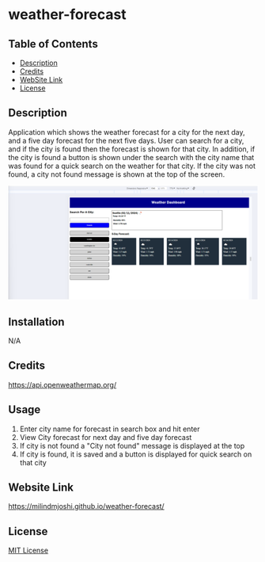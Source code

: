 # weather-forecast

## Table of Contents
* [Description](#description)
* [Credits](#credits)
* [WebSite Link](#website-link)
* [License](#license)

## Description
Application which shows the weather forecast for a city for the next day, and a five day forecast for the next five days. User can search for a city, and if the city is found then the forecast is shown for that city. In addition, if the city is found a button is shown under the search with the city name that was found for a quick search on the weather for that city. If the city was not found, a city not found message is shown at the top of the screen. 

![Screenshot](./assets/images/06-demo.png)

## Installation
N/A

## Credits
https://api.openweathermap.org/

## Usage
1. Enter city name for forecast in search box and hit enter
2. View City forecast for next day and five day forecast
3. If city is not found a "City not found" message is displayed at the top
4. If city is found, it is saved and a button is displayed for quick search on that city

## Website Link
https://milindmjoshi.github.io/weather-forecast/

## License
[MIT License](https://opensource.org/license/mit/)
